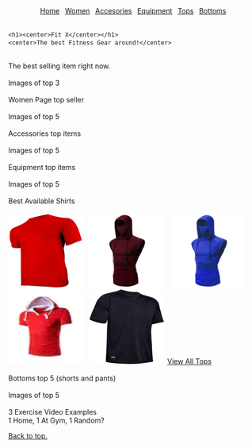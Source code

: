 <!DOCTYPE html>
<head>
  <meta charset="utf-8">
  <title>FitX</title>
  <link href="style.css" rel="stylesheet" type="text/css" />
</head>
 <nav><center>
  <a href="index.html">Home</a>&ensp;
  <a href="women.html">Women</a>&ensp;
  <a href="accesories.html">Accesories</a>&ensp;
  <a href="equipment.html">Equipment</a>&ensp;
  <a href="tops.html">Tops</a>&ensp;
  <a href="bottoms.html">Bottoms</a></center></nav>
<body><div id="FitX">
<a name="up"><br></a>
 
    <h1><center>Fit X</center></h1>
    <center>The best Fitness Gear around!</center>
  
  </div><br>
  
  <div id="Best">
  The best selling item right now.
<br><br>
  Images of top 3  
  </div><br>

  <div id="Women">
  Women Page top seller
<br><br>
  Images of top 5
  </div><br>

  <div id="Accessories">
  Accessories top items
<br><br>
  Images of top 5
  </div><br>

  <div id="Equipment">
  Equipment top items
<br><br>
  Images of top 5
  </div><br>

  <div id="Tops">
  Best Available Shirts
<br><br>
  <img src="shirts/red fitted.jpg" width="150" height="150">&ensp;&ensp;<img src="shirts/sleeveless hoodie red.jpg" width="150" height="150">&ensp;&ensp;<img src="shirts/sleeveless hoodie blue.jpg" width="150" height="150">&ensp;&ensp;<img src="shirts/hoodie red.jpg" width="150" height="150">&ensp;&ensp;<img src="shirts/casual black.jpg" width="150" height="150">&ensp;<a href="tops.html">View All Tops</a>
  </div><br>

  <div id="Bottoms">
  Bottoms top 5 (shorts and pants)
<br><br>
  Images of top 5
  </div><br>

  <div id="Examples">
  3 Exercise Video Examples
<br>
  1 Home, 1 At Gym, 1 Random?
  </div>

<p id="top"><a href="#up">Back to top.</a></p>
</body>

</html>
